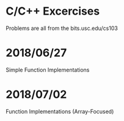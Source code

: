 # C/C++ Excercises 

Problems are all from the bits.usc.edu/cs103

# 2018/06/27
Simple Function Implementations

# 2018/07/02
Function Implementations (Array-Focused)
